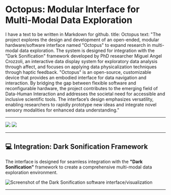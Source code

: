 # Octopus: Modular Interface for Multi-Modal Data Exploration

I have a text to be written in Markdown for github. title: Octopus text: "The project explores the design and development of an open-ended, modular hardware/software interface named "Octopus" to expand research in multi-modal data exploration. The system is designed for integration with the "Dark Sonification" framework developed by PhD researcher Miguel Angel Crozzoli, an interactive data display system for exploratory data analysis through affect, and focuses on applying data physicalization techniques through haptic feedback. "Octopus" is an open-source, customizable device that provides an embodied interface for data navigation and interaction. By bridging the gap between flexible software and reconfigurable hardware, the project contributes to the emerging field of Data-Human Interaction and addresses the societal need for accessible and inclusive scientific tools. The interface’s design emphasizes versatility, enabling researchers to rapidly prototype new ideas and integrate novel sensory modalities for enhanced data understanding."

---
![](img/communication_node.jpg)
![](img/translator_unit.jpg)

---
## 💻 Integration: Dark Sonification Framework

The interface is designed for seamless integration with the **"Dark Sonification"** framework to create a comprehensive multi-modal data exploration environment.

![Screenshot of the Dark Sonification software interface/visualization](path/to/your/software_screenshot.png)

---
